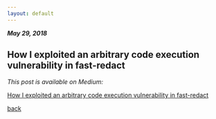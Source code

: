 ```yaml
---
layout: default
---
```


_**May 29, 2018**_

## How I exploited an arbitrary code execution vulnerability in fast-redact

_This post is available on Medium:_

[How I exploited an arbitrary code execution vulnerability in fast-redact](https://itnext.io/how-i-exploited-a-remote-code-execution-vulnerability-in-fast-redact-9e69fa35572f)

[back](../)
